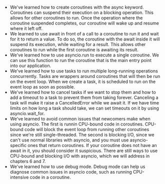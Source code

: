 - We've learned how to create coroutines with the async keyword. Coroutines can
  suspend their execution on a blocking operation. This allows for other
  coroutines to run. Once the operation where the coroutine suspended completes,
  our coroutine will wake up and resume where it left off.
- We learned to use await in front of a call to a coroutine to run it and wait
  for it to return a value. To do so, the coroutine with the await inside it will
  suspend its execution, while waiting for a result. This allows other coroutines
  to run while the first coroutine is awaiting its result.
- We've learned how to use asyncio.run to execute a single coroutine. We can
  use this function to run the coroutine that is the main entry point into our
  application.
- We've learned how to use tasks to run multiple long-running operations
  concurrently. Tasks are wrappers around coroutines that will then be run on the
  event loop. When we create a task, it is scheduled to run on the event loop as
  soon as possible.
- We've learned how to cancel tasks if we want to stop them and how to add a
  timeout to a task to prevent them from taking forever. Canceling a task will
  make it raise a CancelledError while we await it. If we have time limits on how
  long a task should take, we can set timeouts on it by using asyncio.wait_for.
- We've learned to avoid common issues that newcomers make when using asyncio.
  The first is runnin CPU-bound code in coroutines. CPU-bound code will block the
  event loop from running other coroutines since we're still single-threaded. The
  second is blocking I/O, since we can't use normal libraries with asyncio, and
  you must use asyncio-specific ones that return coroutines. If your coroutine
  does not have an await in it, you should consider it suspicious. There are
  still ways to use CPU-bound and blocking I/O with asyncio, which we will
  address in chapters 6 and 7.
- We've learned how to use debug mode. Debug mode can help us diagnose common
  issues in asyncio code, such as running CPU-intensive code in a coroutine.
